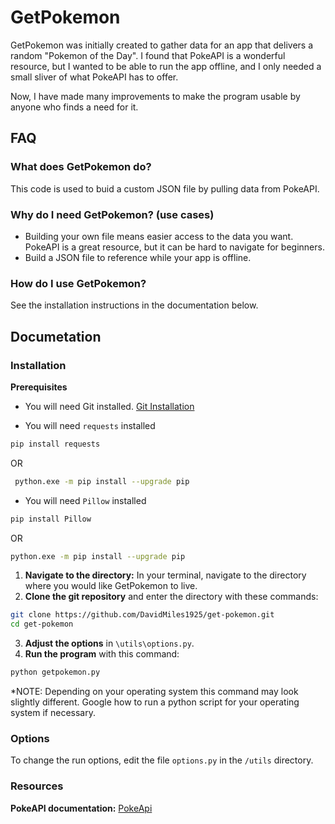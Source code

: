 # GetPokemon

GetPokemon was initially created to gather data for an app that delivers a random "Pokemon of the Day". I found that PokeAPI is a wonderful resource, but I wanted to be able to run the app offline, and I only needed a small sliver of what PokeAPI has to offer.

Now, I have made many improvements to make the program usable by anyone who finds a need for it.

## FAQ

### What does GetPokemon do?

This code is used to buid a custom JSON file by pulling data from PokeAPI.

### Why do I need GetPokemon? (use cases)

- Building your own file means easier access to the data you want. PokeAPI is a great resource, but it can be hard to navigate for beginners.
- Build a JSON file to reference while your app is offline.

### How do I use GetPokemon?

See the installation instructions in the documentation below.

## Documetation

### Installation

**Prerequisites**

- You will need Git installed. [Git Installation](https://git-scm.com/book/en/v2/Getting-Started-Installing-Git)

- You will need `requests` installed

```bash
pip install requests
```

OR

```bash
 python.exe -m pip install --upgrade pip
```

- You will need `Pillow` installed

```bash
pip install Pillow
```

OR

```bash
python.exe -m pip install --upgrade pip
```

1. **Navigate to the directory:** In your terminal, navigate to the directory where you would like GetPokemon to live.
2. **Clone the git repository** and enter the directory with these commands:

```bash
git clone https://github.com/DavidMiles1925/get-pokemon.git
cd get-pokemon
```

3. **Adjust the options** in `\utils\options.py`.
4. **Run the program** with this command:

```bash
python getpokemon.py
```

\*NOTE: Depending on your operating system this command may look slightly different. Google how to run a python script for your operating system if necessary.

### Options

To change the run options, edit the file `options.py` in the `/utils` directory.

### Resources

**PokeAPI documentation:**
[PokeApi](https://pokeapi.co/)
